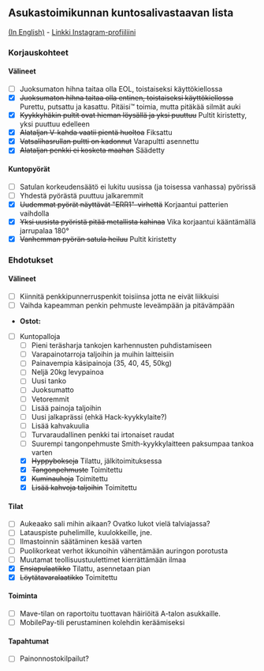 ## Asukastoimikunnan kuntosalivastaavan lista
[(In English)](README.md) - [Linkki Instagram-profiiliini](https://www.instagram.com/s_u_n_d_e/)

### Korjauskohteet

#### Välineet
- [ ] Juoksumaton hihna taitaa olla EOL, toistaiseksi käyttökiellossa
- [x] ~~Juoksumaton hihna taitaa olla entinen, toistaiseksi käyttökiellossa~~ Purettu, putsattu ja kasattu. Pitäisi™ toimia, mutta pitäkää silmät auki
- [x] ~~Kyykkyhäkin pultit ovat hieman löysällä ja yksi puuttuu~~ Pultit kiristetty, yksi puuttuu edelleen
- [x] ~~Alataljan V-kahda vaatii pientä huoltoa~~ Fiksattu
- [x] ~~Vatsalihasrullan pultti on kadonnut~~ Varapultti asennettu
- [x] ~~Alataljan penkki ei kosketa maahan~~ Säädetty

#### Kuntopyörät
- [ ] Satulan korkeudensäätö ei lukitu uusissa (ja toisessa vanhassa) pyörissä
- [ ] Yhdestä pyörästä puuttuu jalkaremmit
- [x] ~~Uudemmat pyörät näyttävät "ERR1"-virhettä~~ Korjaantui patterien vaihdolla
- [x] ~~Yksi uusista pyöristä pitää metallista kahinaa~~ Vika korjaantui kääntämällä jarrupalaa 180°
- [x] ~~Vanhemman pyörän satula heiluu~~ Pultit kiristetty

### Ehdotukset

#### Välineet
- [ ] Kiinnitä penkkipunnerruspenkit toisiinsa jotta ne eivät liikkuisi
- [ ] Vaihda kapeamman penkin pehmuste leveämpään ja pitävämpään
- **Ostot:**
-   [ ] Kuntopalloja
  - [ ] Pieni teräsharja tankojen karhennusten puhdistamiseen
  - [ ] Varapainotarroja taljoihin ja muihin laitteisiin
  - [ ] Painavempia käsipainoja (35, 40, 45, 50kg)
  - [ ] Neljä 20kg levypainoa
  - [ ] Uusi tanko
  - [ ] Juoksumatto
  - [ ] Vetoremmit
  - [ ] Lisää painoja taljoihin
  - [ ] Uusi jalkaprässi (ehkä Hack-kyykkylaite?)
  - [ ] Lisää kahvakuulia
  - [ ] Turvaraudallinen penkki tai irtonaiset raudat
  - [ ] Suurempi tangonpehmuste Smith-kyykkylaitteen paksumpaa tankoa varten
  - [x] ~~Hyppybokseja~~ Tilattu, jälkitoimituksessa
  - [x] ~~Tangonpehmuste~~ Toimitettu
  - [x] ~~Kuminauhoja~~ Toimitettu
  - [x] ~~Lisää kahvoja taljoihin~~ Toimitettu

#### Tilat

- [ ] Aukeaako sali mihin aikaan? Ovatko lukot vielä talviajassa?
- [ ] Latauspiste puhelimille, kuulokkeille, jne.
- [ ] Ilmastoinnin säätäminen kesää varten
- [ ] Puolikorkeat verhot ikkunoihin vähentämään auringon porotusta
- [ ] Muutamat teollisuustuulettimet kierrättämään ilmaa
- [x] ~~Ensiapulaatikko~~ Tilattu, asennetaan pian
- [x] ~~Löytätavaralaatikko~~ Toimitettu

#### Toiminta
- [ ] Mave-tilan on raportoitu tuottavan häiriöitä A-talon asukkaille.
- [ ] MobilePay-tili perustaminen kolehdin keräämiseksi 

#### Tapahtumat
- [ ] Painonnostokilpailut?
